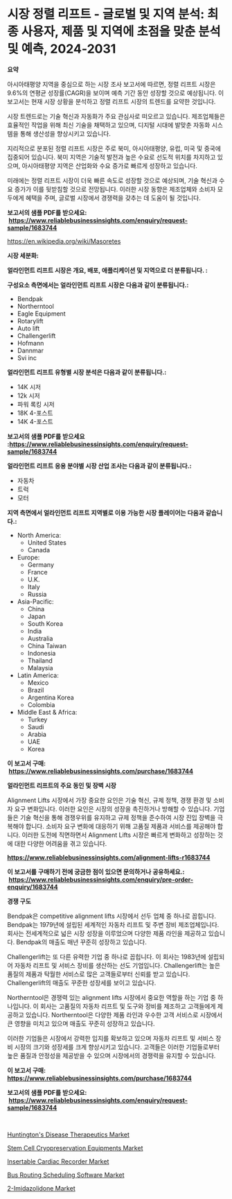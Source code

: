 <p><h1>시장 정렬 리프트 - 글로벌 및 지역 분석: 최종 사용자, 제품 및 지역에 초점을 맞춘 분석 및 예측, 2024-2031</h1></p><p><strong>요약</strong></p>
<p><p>아시아태평양 지역을 중심으로 하는 시장 조사 보고서에 따르면, 정렬 리프트 시장은 9.6%의 연평균 성장률(CAGR)을 보이며 예측 기간 동안 성장할 것으로 예상됩니다. 이 보고서는 현재 시장 상황을 분석하고 정렬 리프트 시장의 트렌드를 요약한 것입니다.</p><p>시장 트렌드로는 기술 혁신과 자동화가 주요 관심사로 떠오르고 있습니다. 제조업체들은 효율적인 작업을 위해 최신 기술을 채택하고 있으며, 디지털 시대에 발맞춘 자동화 시스템을 통해 생산성을 향상시키고 있습니다.</p><p>지리적으로 분포된 정렬 리프트 시장은 주로 북미, 아시아태평양, 유럽, 미국 및 중국에 집중되어 있습니다. 북미 지역은 기술적 발전과 높은 수요로 선도적 위치를 차지하고 있으며, 아시아태평양 지역은 산업화와 수요 증가로 빠르게 성장하고 있습니다.</p><p>미래에는 정렬 리프트 시장이 더욱 빠른 속도로 성장할 것으로 예상되며, 기술 혁신과 수요 증가가 이를 뒷받침할 것으로 전망됩니다. 이러한 시장 동향은 제조업체와 소비자 모두에게 혜택을 주며, 글로벌 시장에서 경쟁력을 갖추는 데 도움이 될 것입니다.</p></p>
<p><strong>보고서의 샘플 PDF를 받으세요: &nbsp;<a href="https://www.reliablebusinessinsights.com/enquiry/request-sample/1683744">https://www.reliablebusinessinsights.com/enquiry/request-sample/1683744</a></strong></p>
<p><a href="https://en.wikipedia.org/wiki/Masoretes">https://en.wikipedia.org/wiki/Masoretes</a></p>
<p><strong>시장 세분화:</strong></p>
<p><strong> 얼라인먼트 리프트 시장은 개요, 배포, 애플리케이션 및 지역으로 더 분류됩니다. :</strong></p>
<p><strong>구성요소 측면에서는 얼라인먼트 리프트 시장은 다음과 같이 분류됩니다.:</strong></p>
<p><ul><li>Bendpak</li><li>Northerntool</li><li>Eagle Equipment</li><li>Rotarylift</li><li>Auto lift</li><li>Challengerlift</li><li>Hofmann</li><li>Dannmar</li><li>Svi inc</li></ul></p>
<p><strong> 얼라인먼트 리프트 유형별 시장 분석은 다음과 같이 분류됩니다.:</strong></p>
<p><ul><li>14K 시저</li><li>12k 시저</li><li>파워 록킹 시저</li><li>18K 4-포스트</li><li>14K 4-포스트</li></ul></p>
<p><strong>보고서의 샘플 PDF를 받으세요 :<a href="https://www.reliablebusinessinsights.com/enquiry/request-sample/1683744">https://www.reliablebusinessinsights.com/enquiry/request-sample/1683744</a></strong></p>
<p><strong> 얼라인먼트 리프트 응용 분야별 시장 산업 조사는 다음과 같이 분류됩니다.:</strong></p>
<p><ul><li>자동차</li><li>트럭</li><li>모터</li></ul></p>
<p><strong>지역 측면에서 얼라인먼트 리프트 지역별로 이용 가능한 시장 플레이어는 다음과 같습니다.:</strong></p>
<p><ul>
    <li>
        North America:
        <ul>
            <li>United States</li>
            <li>Canada</li>
        </ul>
    </li>
    <li>
        Europe:
        <ul>
            <li>Germany</li>
            <li>France</li>
            <li>U.K.</li>
            <li>Italy</li>
            <li>Russia</li>
        </ul>
    </li>
    <li>
        Asia-Pacific:
        <ul>
            <li>China</li>
            <li>Japan</li>
            <li>South Korea</li>
            <li>India</li>
            <li>Australia</li>
            <li>China Taiwan</li>
            <li>Indonesia</li>
            <li>Thailand</li>
            <li>Malaysia</li>
        </ul>
    </li>
    <li>
        Latin America:
        <ul>
            <li>Mexico</li>
            <li>Brazil</li>
            <li>Argentina Korea</li>
            <li>Colombia</li>
        </ul>
    </li>
    <li>
        Middle East & Africa:
        <ul>
            <li>Turkey</li>
            <li>Saudi</li>
            <li>Arabia</li>
            <li>UAE</li>
            <li>Korea</li>
        </ul>
    </li>
    </ul></p>
<p><strong>이 보고서 구매: &nbsp;<a href="https://www.reliablebusinessinsights.com/purchase/1683744">https://www.reliablebusinessinsights.com/purchase/1683744</a></strong></p>
<p><strong>얼라인먼트 리프트의 주요 동인 및 장벽 시장</strong></p>
<p><p>Alignment Lifts 시장에서 가장 중요한 요인은 기술 혁신, 규제 정책, 경쟁 환경 및 소비자 요구 변화입니다. 이러한 요인은 시장의 성장을 촉진하거나 방해할 수 있습니다. 기업들은 기술 혁신을 통해 경쟁우위를 유지하고 규제 정책을 준수하여 시장 진입 장벽을 극복해야 합니다. 소비자 요구 변화에 대응하기 위해 고품질 제품과 서비스를 제공해야 합니다. 이러한 도전에 직면하면서 Alignment Lifts 시장은 빠르게 변화하고 성장하는 것에 대한 다양한 어려움을 겪고 있습니다.</p></p>
<p><strong><a href="https://www.reliablebusinessinsights.com/alignment-lifts-r1683744">https://www.reliablebusinessinsights.com/alignment-lifts-r1683744</a></strong></p>
<p><strong>이 보고서를 구매하기 전에 궁금한 점이 있으면 문의하거나 공유하세요.: &nbsp;<a href="https://www.reliablebusinessinsights.com/enquiry/pre-order-enquiry/1683744">https://www.reliablebusinessinsights.com/enquiry/pre-order-enquiry/1683744</a></strong></p>
<p><strong>경쟁 구도</strong></p>
<p><p>Bendpak은 competitive alignment lifts 시장에서 선두 업체 중 하나로 꼽힙니다. Bendpak는 1979년에 설립된 세계적인 자동차 리프트 및 주변 장비 제조업체입니다. 회사는 전세계적으로 넓은 시장 성장을 이루었으며 다양한 제품 라인을 제공하고 있습니다. Bendpak의 매출도 매년 꾸준히 성장하고 있습니다.</p><p>Challengerlift는 또 다른 유력한 기업 중 하나로 꼽힙니다. 이 회사는 1983년에 설립되어 자동차 리프트 및 서비스 장비를 생산하는 선도 기업입니다. Challengerlift는 높은 품질의 제품과 탁월한 서비스로 많은 고객들로부터 신뢰를 받고 있습니다. Challengerlift의 매출도 꾸준한 성장세를 보이고 있습니다.</p><p>Northerntool은 경쟁력 있는 alignment lifts 시장에서 중요한 역할을 하는 기업 중 하나입니다. 이 회사는 고품질의 자동차 리프트 및 도구와 장비를 제조하고 고객들에게 제공하고 있습니다. Northerntool은 다양한 제품 라인과 우수한 고객 서비스로 시장에서 큰 영향을 미치고 있으며 매출도 꾸준히 성장하고 있습니다.</p><p>이러한 기업들은 시장에서 강력한 입지를 확보하고 있으며 자동차 리프트 및 서비스 장비 시장의 크기와 성장세를 크게 향상시키고 있습니다. 고객들은 이러한 기업들로부터 높은 품질과 안정성을 제공받을 수 있으며 시장에서의 경쟁력을 유지할 수 있습니다.</p></p>
<p><strong>이 보고서 구매: &nbsp; <a href="https://www.reliablebusinessinsights.com/purchase/1683744">https://www.reliablebusinessinsights.com/purchase/1683744</a></strong></p>
<p><strong>보고서의 샘플 PDF를 받으세요: &nbsp;<a href="https://www.reliablebusinessinsights.com/enquiry/request-sample/1683744">https://www.reliablebusinessinsights.com/enquiry/request-sample/1683744</a></strong><strong></strong></p>
<p>&nbsp;</p>
<p><p><a href="https://medium.com/@sloanlkins7856/strategic-insights-into-global-huntingtons-disease-therapeutics-market-trends-2024-2031-924857b30079">Huntington's Disease Therapeutics Market</a></p><p><a href="https://medium.com/@hakielkafi_83796/stem-cell-cryopreservation-equipments-market-a-global-and-regional-analysis-focus-on-end-user-8d08ae77b373">Stem Cell Cryopreservation Equipments Market</a></p><p><a href="https://github.com/ralphyjames/Market-Research-Report-List-1/blob/main/insertable-cardiac-recorder-market.md">Insertable Cardiac Recorder Market</a></p><p><a href="https://issuu.com/reportprime-2/docs/bus-routing-scheduling-software-market-size-2030.p">Bus Routing Scheduling Software Market</a></p><p><a href="https://github.com/allanwarjri/Market-Research-Report-List-1/blob/main/2-imidazolidone-market.md">2-Imidazolidone Market</a></p></p>